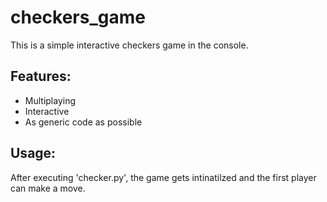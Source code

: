 # checkers_game
This is a simple interactive checkers game in the console.

## Features:
 * Multiplaying
 * Interactive
 * As generic code as possible

## Usage:
After executing 'checker.py', the game gets intinatilzed and the first player can make a move.